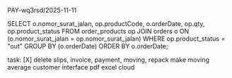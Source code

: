 PAY-wq3rsd/2025-11-11

SELECT o.nomor_surat_jalan, op.productCode, o.orderDate, op.qty, op.product_status 
FROM order_products op JOIN orders o ON (o.nomor_surat_jalan = op.nomor_surat_jalan) 
WHERE op.product_status = "out" 
GROUP BY (o.orderDate) 
ORDER BY o.orderDate;

task:
[X] delete slips, invoice, payment, moving, repack
make moving average
customer interface
pdf excel
cloud